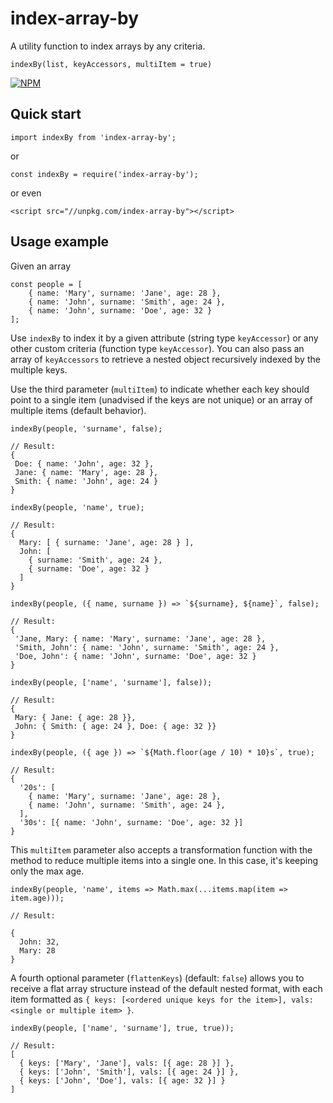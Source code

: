 # index-array-by

A utility function to index arrays by any criteria.

`indexBy(list, keyAccessors, multiItem = true)`

[![NPM](https://nodei.co/npm/index-array-by.png?compact=true)](https://nodei.co/npm/index-array-by/)

## Quick start

```
import indexBy from 'index-array-by';
```
or
```
const indexBy = require('index-array-by');
```
or even
```
<script src="//unpkg.com/index-array-by"></script>
```

## Usage example

Given an array
```
const people = [
    { name: 'Mary', surname: 'Jane', age: 28 },
    { name: 'John', surname: 'Smith', age: 24 },
    { name: 'John', surname: 'Doe', age: 32 }
];
```

Use `indexBy` to index it by a given attribute (string type `keyAccessor`) or any other custom criteria (function type `keyAccessor`). You can also pass an array of `keyAccessors` to retrieve a nested object recursively indexed by the multiple keys.

Use the third parameter (`multiItem`) to indicate whether each key should point to a single item (unadvised if the keys are not unique) or an array of multiple items (default behavior). 

```
indexBy(people, 'surname', false);

// Result: 
{
 Doe: { name: 'John', age: 32 },
 Jane: { name: 'Mary', age: 28 },
 Smith: { name: 'John', age: 24 }
}
```

```
indexBy(people, 'name', true);

// Result: 
{
  Mary: [ { surname: 'Jane', age: 28 } ],
  John: [
    { surname: 'Smith', age: 24 },
    { surname: 'Doe', age: 32 }
  ]
}
```

```
indexBy(people, ({ name, surname }) => `${surname}, ${name}`, false);

// Result: 
{
 'Jane, Mary: { name: 'Mary', surname: 'Jane', age: 28 },
 'Smith, John': { name: 'John', surname: 'Smith', age: 24 },
 'Doe, John': { name: 'John', surname: 'Doe', age: 32 }
}
```

```
indexBy(people, ['name', 'surname'], false));

// Result: 
{
 Mary: { Jane: { age: 28 }},
 John: { Smith: { age: 24 }, Doe: { age: 32 }}
}
```

```
indexBy(people, ({ age }) => `${Math.floor(age / 10) * 10}s`, true);

// Result: 
{
  '20s': [
    { name: 'Mary', surname: 'Jane', age: 28 },
    { name: 'John', surname: 'Smith', age: 24 },
  ],
  '30s': [{ name: 'John', surname: 'Doe', age: 32 }]
}
```

This `multiItem` parameter also accepts a transformation function with the method to reduce multiple items into a single one. In this case, it's keeping only the max age.

```
indexBy(people, 'name', items => Math.max(...items.map(item => item.age)));

// Result:

{
  John: 32,
  Mary: 28
}
```

A fourth optional parameter (`flattenKeys`) (default: `false`) allows you to receive a flat array structure instead of the default nested format, with each item formatted as `{ keys: [<ordered unique keys for the item>], vals: <single or multiple item> }`.

```
indexBy(people, ['name', 'surname'], true, true));

// Result: 
[
  { keys: ['Mary', 'Jane'], vals: [{ age: 28 }] },
  { keys: ['John', 'Smith'], vals: [{ age: 24 }] },
  { keys: ['John', 'Doe'], vals: [{ age: 32 }] }
]
```
